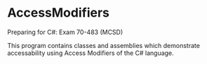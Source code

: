 # AccessModifiers
Preparing for C#: Exam 70-483 (MCSD) 

This program contains classes and assemblies which demonstrate accessability using Access Modifiers of the C# language.
